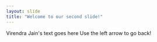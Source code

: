 ```yaml
---
layout: slide
title: "Welcome to our second slide!"
---
```

Virendra Jain's text goes here
Use the left arrow to go back!
